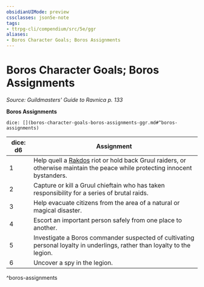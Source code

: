 ```yaml
---
obsidianUIMode: preview
cssclasses: json5e-note
tags:
- ttrpg-cli/compendium/src/5e/ggr
aliases:
- Boros Character Goals; Boros Assignments
---
```

# Boros Character Goals; Boros Assignments
*Source: Guildmasters' Guide to Ravnica p. 133* 

**Boros Assignments**

`dice: [](boros-character-goals-boros-assignments-ggr.md#^boros-assignments)`

| dice: d6 | Assignment |
|----------|------------|
| 1 | Help quell a [Rakdos](Інструменти%20ДМ/CLI/bestiary/npc/rakdos-ggr.md) riot or hold back Gruul raiders, or otherwise maintain the peace while protecting innocent bystanders. |
| 2 | Capture or kill a Gruul chieftain who has taken responsibility for a series of brutal raids. |
| 3 | Help evacuate citizens from the area of a natural or magical disaster. |
| 4 | Escort an important person safely from one place to another. |
| 5 | Investigate a Boros commander suspected of cultivating personal loyalty in underlings, rather than loyalty to the legion. |
| 6 | Uncover a spy in the legion. |
^boros-assignments